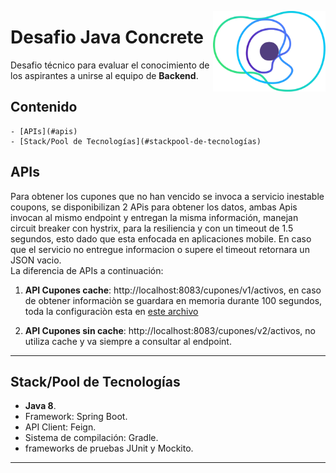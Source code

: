 <a href="https://concrete.com.br/"><img src=".github/concrete_symbol.png" width="180px" align="right" /></a>

# Desafio Java Concrete

Desafio técnico para evaluar el conocimiento de los aspirantes a unirse al equipo de **Backend**.

## Contenido

    - [APIs](#apis)
    - [Stack/Pool de Tecnologías](#stackpool-de-tecnologías)

## APIs

Para obtener los cupones que no han vencido se invoca a servicio inestable coupons, se disponibilizan 2 APis para obtener los datos, ambas Apis invocan al mismo endpoint y entregan la misma información, manejan circuit breaker con hystrix, para la resiliencia y con un timeout de 1.5 segundos, esto dado que esta enfocada en aplicaciones mobile. En caso que el servicio no entregue informacion o supere el timeout retornara un JSON vacio.  
La diferencia de APIs a continuación:

1. **API Cupones cache**: http://localhost:8083/cupones/v1/activos, en caso de obtener informaciòn se guardara en memoria durante 100 segundos, toda la configuraciòn esta en [este archivo](/src/main/resources/ehcache.xml)

2. **API Cupones sin cache**: http://localhost:8083/cupones/v2/activos, no utiliza cache y va siempre a consultar al endpoint.

---
## Stack/Pool de Tecnologías
- **Java 8**. 
- Framework: Spring Boot. 
- API Client: Feign.
- Sistema de compilación: Gradle.
- frameworks de pruebas JUnit y Mockito.

---
